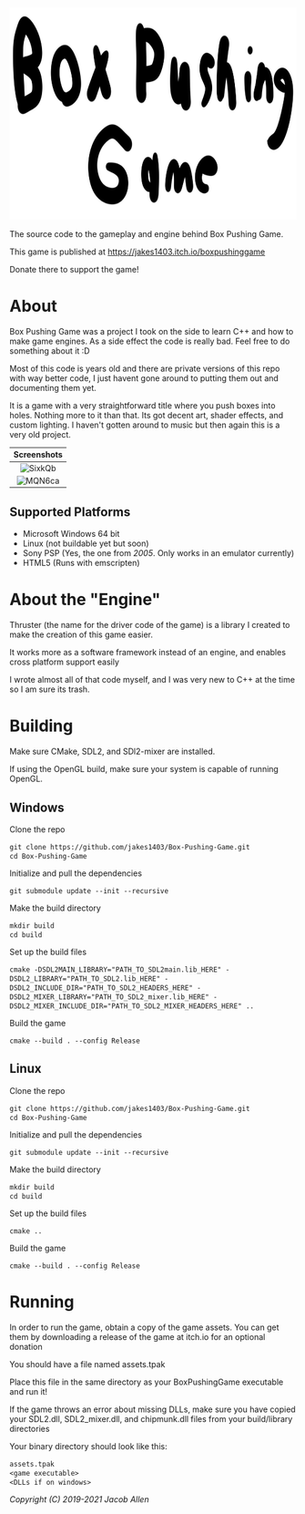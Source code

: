 <img src="resource/logo.png" width="827" height="372"/>

The source code to the gameplay and engine behind Box Pushing Game.

This game is published at https://jakes1403.itch.io/boxpushinggame

Donate there to support the game!

# About
Box Pushing Game was a project I took on the side to learn C++ and how to make game engines. As a side effect the code is really bad. Feel free to do something about it :D

Most of this code is years old and there are private versions of this repo with way better code, I just havent gone around to putting them out and documenting them yet.

It is a game with a very straightforward title where you push boxes into holes. Nothing more to it than that. Its got decent art, shader effects, and custom lighting. I haven't gotten around to music but then again this is a very old project.

| Screenshots |
|:--:| 
| ![SixkQb](https://user-images.githubusercontent.com/45643741/131200536-caf8ca1b-dded-46da-affa-7da7581f0288.png) |
| ![MQN6ca](https://user-images.githubusercontent.com/45643741/131200522-4cc65c6c-67a6-4aec-aff4-5e56177fc8b0.png) |

## Supported Platforms
* Microsoft Windows 64 bit
* Linux (not buildable yet but soon)
* Sony PSP (Yes, the one from *2005*. Only works in an emulator currently)
* HTML5 (Runs with emscripten)

# About the "Engine"
Thruster (the name for the driver code of the game) is a library I created to make the creation of this game easier.

It works more as a software framework instead of an engine, and enables cross platform support easily

I wrote almost all of that code myself, and I was very new to C++ at the time so I am sure its trash.

# Building

Make sure CMake, SDL2, and SDl2-mixer are installed.

If using the OpenGL build, make sure your system is capable of running OpenGL.

## Windows

Clone the repo

```
git clone https://github.com/jakes1403/Box-Pushing-Game.git
cd Box-Pushing-Game
```

Initialize and pull the dependencies

```
git submodule update --init --recursive
```

Make the build directory

```
mkdir build
cd build
```

Set up the build files

```
cmake -DSDL2MAIN_LIBRARY="PATH_TO_SDL2main.lib_HERE" -DSDL2_LIBRARY="PATH_TO_SDL2.lib_HERE" -DSDL2_INCLUDE_DIR="PATH_TO_SDL2_HEADERS_HERE" -DSDL2_MIXER_LIBRARY="PATH_TO_SDL2_mixer.lib_HERE" -DSDL2_MIXER_INCLUDE_DIR="PATH_TO_SDL2_MIXER_HEADERS_HERE" ..
```

Build the game

```
cmake --build . --config Release
```

## Linux

Clone the repo

```
git clone https://github.com/jakes1403/Box-Pushing-Game.git
cd Box-Pushing-Game
```

Initialize and pull the dependencies

```
git submodule update --init --recursive
```

Make the build directory

```
mkdir build
cd build
```

Set up the build files

```
cmake ..
```

Build the game

```
cmake --build . --config Release
```

# Running

In order to run the game, obtain a copy of the game assets. You can get them by downloading a release of the game at itch.io for an optional donation

You should have a file named assets.tpak

Place this file in the same directory as your BoxPushingGame executable and run it!

If the game throws an error about missing DLLs, make sure you have copied your SDL2.dll, SDL2_mixer.dll, and chipmunk.dll files from your build/library directories

Your binary directory should look like this:

```
assets.tpak
<game executable>
<DLLs if on windows>
```

*Copyright (C) 2019-2021 Jacob Allen*
